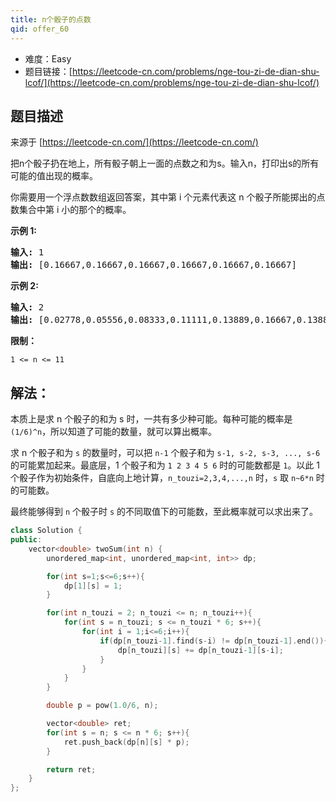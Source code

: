 ```yaml
---
title: n个骰子的点数
qid: offer_60
---
```



- 难度：Easy
- 题目链接：[https://leetcode-cn.com/problems/nge-tou-zi-de-dian-shu-lcof/](https://leetcode-cn.com/problems/nge-tou-zi-de-dian-shu-lcof/)


## 题目描述

来源于 [https://leetcode-cn.com/](https://leetcode-cn.com/)

<p>把n个骰子扔在地上，所有骰子朝上一面的点数之和为s。输入n，打印出s的所有可能的值出现的概率。</p>



<p>你需要用一个浮点数数组返回答案，其中第 i 个元素代表这 n 个骰子所能掷出的点数集合中第 i 小的那个的概率。</p>



<p><strong>示例 1:</strong></p>

<pre><strong>输入:</strong> 1
<strong>输出:</strong> [0.16667,0.16667,0.16667,0.16667,0.16667,0.16667]
</pre>

<p><strong>示例&nbsp;2:</strong></p>

<pre><strong>输入:</strong> 2
<strong>输出:</strong> [0.02778,0.05556,0.08333,0.11111,0.13889,0.16667,0.13889,0.11111,0.08333,0.05556,0.02778]</pre>



<p><strong>限制：</strong></p>

<p><code>1 &lt;= n &lt;= 11</code></p>


## 解法：

本质上是求 n 个骰子的和为 s 时，一共有多少种可能。每种可能的概率是 `(1/6)^n`，所以知道了可能的数量，就可以算出概率。

求 n 个骰子和为 `s` 的数量时，可以把 `n-1` 个骰子和为 `s-1, s-2, s-3, ..., s-6` 的可能累加起来。最底层，1 个骰子和为 `1 2 3 4 5 6` 时的可能数都是 `1`。以此 1 个骰子作为初始条件，自底向上地计算，`n_touzi=2,3,4,...,n` 时，`s` 取 `n~6*n` 时的可能数。

最终能够得到 `n` 个骰子时 `s` 的不同取值下的可能数，至此概率就可以求出来了。

```c++
class Solution {
public:
    vector<double> twoSum(int n) {
        unordered_map<int, unordered_map<int, int>> dp;

        for(int s=1;s<=6;s++){
            dp[1][s] = 1;
        }

        for(int n_touzi = 2; n_touzi <= n; n_touzi++){
            for(int s = n_touzi; s <= n_touzi * 6; s++){
                for(int i = 1;i<=6;i++){
                    if(dp[n_touzi-1].find(s-i) != dp[n_touzi-1].end()){
                        dp[n_touzi][s] += dp[n_touzi-1][s-i];
                    }
                }
            }
        }

        double p = pow(1.0/6, n);

        vector<double> ret;
        for(int s = n; s <= n * 6; s++){
            ret.push_back(dp[n][s] * p);
        }

        return ret;
    }
};
```
